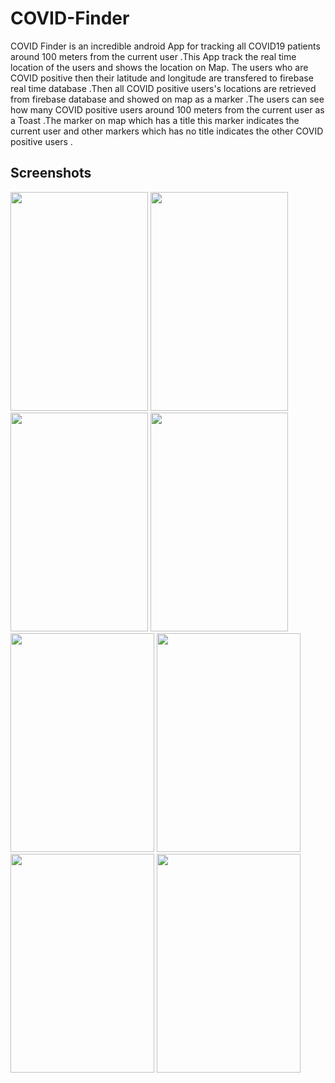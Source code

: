 # COVID-Finder

COVID Finder is an  incredible android App for tracking all COVID19 patients around 100 meters from the current user .This App track the real time location of the users and shows the location on Map. The users who are COVID positive then their latitude and longitude are transfered to firebase real time database .Then all COVID positive users's locations are retrieved from firebase database and showed on map as a marker .The users can see how many COVID positive users around 100 meters from the current user as a Toast .The marker on map which has a title this marker indicates the current user and other markers which has no title indicates the other COVID positive users .

##  Screenshots
<img src="https://user-images.githubusercontent.com/69348740/97116045-dda87b80-1724-11eb-9d86-dcc276f036a0.png" width="220" height="350"/> <img src="https://user-images.githubusercontent.com/69348740/97145533-8c35d600-1790-11eb-983a-e15cfdafc495.png" width="220" height="350"/> <img src="https://user-images.githubusercontent.com/69348740/97146987-fea7b580-1792-11eb-887a-1c461b66ae5d.png" width="220" height="350"/> <img src="https://user-images.githubusercontent.com/69348740/97146990-ffd8e280-1792-11eb-93be-8d87cf12dc33.png" width="220" height="350"/>
<img src="https://user-images.githubusercontent.com/69348740/97147065-1c751a80-1793-11eb-94b2-87097fa8f0ff.png" width="230" height="350"/> <img src="https://user-images.githubusercontent.com/69348740/97147000-049d9680-1793-11eb-98ad-38156d87c91c.png" width="230" height="350"/> <img src="https://user-images.githubusercontent.com/69348740/97147007-06675a00-1793-11eb-83f5-73b9fff111d3.png" width="230" height="350"/> <img src="https://user-images.githubusercontent.com/69348740/97147010-07988700-1793-11eb-861e-f928ac06c837.png" width="230" height="350"/>

